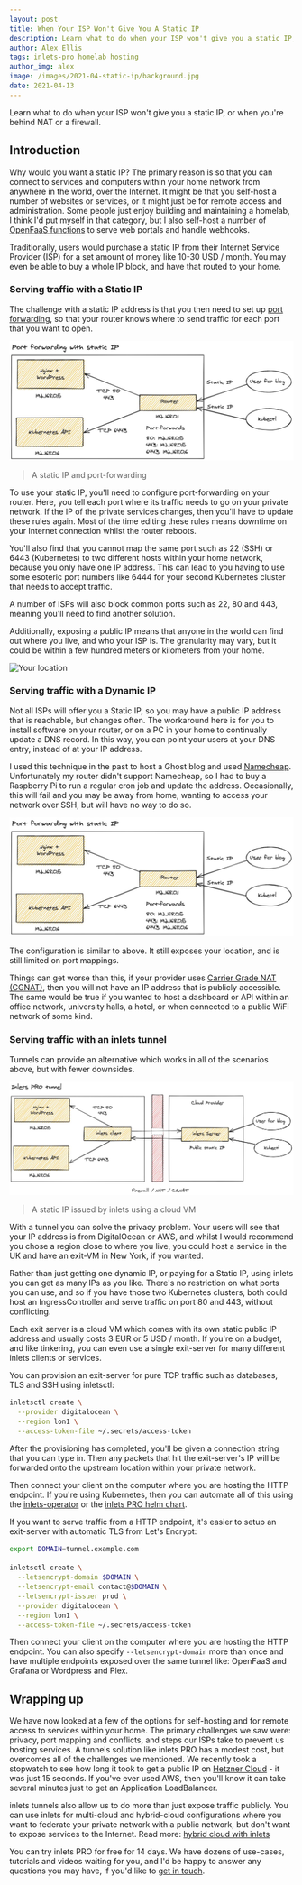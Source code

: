 ```yaml
---
layout: post
title: When Your ISP Won't Give You A Static IP
description: Learn what to do when your ISP won't give you a static IP, or when you're behind NAT or a firewall.
author: Alex Ellis
tags: inlets-pro homelab hosting
author_img: alex
image: /images/2021-04-static-ip/background.jpg
date: 2021-04-13
---
```


Learn what to do when your ISP won't give you a static IP, or when you're behind NAT or a firewall.

## Introduction

Why would you want a static IP? The primary reason is so that you can connect to services and computers within your home network from anywhere in the world, over the Internet. It might be that you self-host a number of websites or services, or it might just be for remote access and administration. Some people just enjoy building and maintaining a homelab, I think I'd put myself in that category, but I also self-host a number of [OpenFaaS functions](https://github.com/openfaas/faasd) to serve web portals and handle webhooks.

Traditionally, users would purchase a static IP from their Internet Service Provider (ISP) for a set amount of money like 10-30 USD / month. You may even be able to buy a whole IP block, and have that routed to your home.

### Serving traffic with a Static IP

The challenge with a static IP address is that you then need to set up [port forwarding](https://en.wikipedia.org/wiki/Port_forwarding), so that your router knows where to send traffic for each port that you want to open.

![Port forwarding with a static IP](/images/2021-04-static-ip/static-ports.jpg)
> A static IP and port-forwarding

To use your static IP, you'll need to configure port-forwarding on your router. Here, you tell each port where its traffic needs to go on your private network. If the IP of the private services changes, then you'll have to update these rules again. Most of the time editing these rules means downtime on your Internet connection whilst the router reboots.

You'll also find that you cannot map the same port such as 22 (SSH) or 6443 (Kubernetes) to two different hosts within your home network, because you only have one IP address. This can lead to you having to use some esoteric port numbers like 6444 for your second Kubernetes cluster that needs to accept traffic.

A number of ISPs will also block common ports such as 22, 80 and 443, meaning you'll need to find another solution.

Additionally, exposing a public IP means that anyone in the world can find out where you live, and who your ISP is. The granularity may vary, but it could be within a few hundred meters or kilometers from your home.

![Your location](https://pbs.twimg.com/media/EyjGHfYWEAMDSBN?format=jpg&name=medium)

### Serving traffic with a Dynamic IP

Not all ISPs will offer you a Static IP, so you may have a public IP address that is reachable, but changes often. The workaround here is for you to install software on your router, or on a PC in your home to continually update a DNS record. In this way, you can point your users at your DNS entry, instead of at your IP address.

I used this technique in the past to host a Ghost blog and used [Namecheap](https://namecheap.com). Unfortunately my router didn't support Namecheap, so I had to buy a Raspberry Pi to run a regular cron job and update the address. Occasionally, this will fail and you may be away from home, wanting to access your network over SSH, but will have no way to do so.

![Port forwarding with a dynamic IP](/images/2021-04-static-ip/static-ports.jpg)

The configuration is similar to above. It still exposes your location, and is still limited on port mappings.

Things can get worse than this, if your provider uses [Carrier Grade NAT (CGNAT)](https://en.wikipedia.org/wiki/Carrier-grade_NAT), then you will not have an IP address that is publicly accessible. The same would be true if you wanted to host a dashboard or API within an office network, university halls, a hotel, or when connected to a public WiFi network of some kind.

### Serving traffic with an inlets tunnel

Tunnels can provide an alternative which works in all of the scenarios above, but with fewer downsides.

![A static IP from inlets](/images/2021-04-static-ip/inlets-ports.jpg)
> A static IP issued by inlets using a cloud VM

With a tunnel you can solve the privacy problem. Your users will see that your IP address is from DigitalOcean or AWS, and whilst I would recommend you chose a region close to where you live, you could host a service in the UK and have an exit-VM in New York, if you wanted.

Rather than just getting one dynamic IP, or paying for a Static IP, using inlets you can get as many IPs as you like. There's no restriction on what ports you can use, and so if you have those two Kubernetes clusters, both could host an IngressController and serve traffic on port 80 and 443, without conflicting.

Each exit server is a cloud VM which comes with its own static public IP address and usually costs 3 EUR or 5 USD / month. If you're on a budget, and like tinkering, you can even use a single exit-server for many different inlets clients or services.

You can provision an exit-server for pure TCP traffic such as databases, TLS and SSH using inletsctl:

```bash
inletsctl create \
  --provider digitalocean \
  --region lon1 \
  --access-token-file ~/.secrets/access-token
```

After the provisioning has completed, you'll be given a connection string that you can type in. Then any packets that hit the exit-server's IP will be forwarded onto the upstream location within your private network.

Then connect your client on the computer where you are hosting the HTTP endpoint. If you're using Kubernetes, then you can automate all of this using the [inlets-operator](https://github.com/inlets/inlets-operator) or the [inlets PRO helm chart](https://github.com/inlets/inlets-pro/tree/master/chart).

If you want to serve traffic from a HTTP endpoint, it's easier to setup an exit-server with automatic TLS from Let's Encrypt:

```bash
export DOMAIN=tunnel.example.com

inletsctl create \
  --letsencrypt-domain $DOMAIN \
  --letsencrypt-email contact@$DOMAIN \
  --letsencrypt-issuer prod \
  --provider digitalocean \
  --region lon1 \
  --access-token-file ~/.secrets/access-token
```

Then connect your client on the computer where you are hosting the HTTP endpoint. You can also specify `--letsencrypt-domain` more than once and have multiple endpoints exposed over the same tunnel like: OpenFaaS and Grafana or Wordpress and Plex.

## Wrapping up

We have now looked at a few of the options for self-hosting and for remote access to services within your home. The primary challenges we saw were: privacy, port mapping and conflicts, and steps our ISPs take to prevent us hosting services. A tunnels solution like inlets PRO has a modest cost, but overcomes all of the challenges we mentioned. We recently took a stopwatch to see how long it took to get a public IP on [Hetzner Cloud](https://www.hetzner.com/cloud) - it was just 15 seconds. If you've ever used AWS, then you'll know it can take several minutes just to get an Application LoadBalancer.

inlets tunnels also allow us to do more than just expose traffic publicly. You can use inlets for multi-cloud and hybrid-cloud configurations where you want to federate your private network with a public network, but don't want to expose services to the Internet. Read more: [hybrid cloud with inlets](https://inlets.dev/blog/2021/04/07/simple-hybrid-cloud.html)

You can try inlets PRO for free for 14 days. We have dozens of use-cases, tutorials and videos waiting for you, and I'd be happy to answer any questions you may have, if you'd like to [get in touch](https://inlets.dev/).

